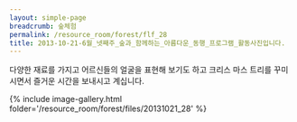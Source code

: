 ```yaml
--- 
layout: simple-page 
breadcrumb: 숲체험 
permalink: /resource_room/forest/flf_28
title: 2013-10-21-6월_넷째주_숲과_함께하는_아름다운_동행_프로그램_활동사진입니다.
--- 
```





다양한 재료를 가지고 어르신들의 얼굴을 표현해 보기도 하고
크리스 마스 트리를 꾸미시면서 즐거운 시간을 보내시고 계십니다.




{% include image-gallery.html folder='/resource_room/forest/files/20131021_28' %}